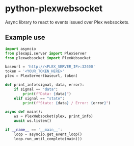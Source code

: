 # python-plexwebsocket
Async library to react to events issued over Plex websockets.

## Example use
```python
import asyncio
from plexapi.server import PlexServer
from plexwebsocket import PlexWebsocket

baseurl = 'http://<PLEX_SERVER_IP>:32400'
token = '<YOUR_TOKEN_HERE>'
plex = PlexServer(baseurl, token)

def print_info(signal, data, error):
    if signal == "data":
        print(f"Data: {data}")
    elif signal == "state":
        print(f"State: {data} / Error: {error}")

async def main():
    ws = PlexWebsocket(plex, print_info)
    await ws.listen()

if __name__ == '__main__':
    loop = asyncio.get_event_loop()
    loop.run_until_complete(main())
```
